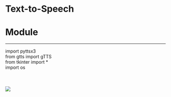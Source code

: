 # Text-to-Speech
<h1>
Module <br/>
 </h1>
<hr>
import pyttsx3<br/>
from gtts import gTTS<br/>
from tkinter import *<br/>
import os<br/>
</br>
</br>
</br>
<img src="https://user-images.githubusercontent.com/72144195/122787301-d301ae80-d2d2-11eb-8658-9e7577133dac.png">
